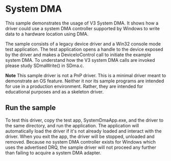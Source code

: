 <!---
    name: System DMA sample
    platform: WDM
    language: cpp
    category: General
    description: Demonstrates how a driver could use a system DMA controller to write data to a hardware location using V3 System DMA.
    samplefwlink: http://go.microsoft.com/fwlink/p/?LinkId=617722
--->


System DMA
==========

This sample demonstrates the usage of V3 System DMA. It shows how a driver could use a system DMA controller supported by Windows to write data to a hardware location using DMA.

The sample consists of a legacy device driver and a Win32 console mode test application. The test application opens a handle to the device exposed by the driver and makes a DeviceIoControl call to initiate the example system DMA. To understand how the V3 system DMA calls are invoked please study SDmaWrite() in SDma.c.

**Note** This sample driver is not a PnP driver. This is a minimal driver meant to demonstrate an OS feature. Neither it nor its sample programs are intended for use in a production environment. Rather, they are intended for educational purposes and as a skeleton driver.

Run the sample
--------------

To test this driver, copy the test app, SystemDmaApp.exe, and the driver to the same directory, and run the application. The application will automatically load the driver if it's not already loaded and interact with the driver. When you exit the app, the driver will be stopped, unloaded and removed. Because no system DMA controller exists for Windows which uses the advertised DRQ, the sample driver will not proceed any further than failing to acquire a system DMA adapter.

